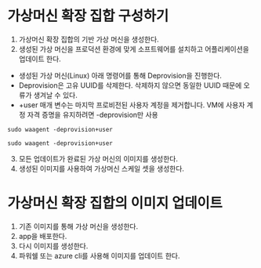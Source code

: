# 가상머신 확장 집합 구성하기

1. 가상머신 확장 집합의 기반 가상 머신을 생성한다.
2. 생성된 가상 머신을 프로덕션 환경에 맞게 소프트웨어를 설치하고 어플리케이션을 업데이트 한다.
- 생성된 가상 머신(Linux) 아래 명령어를 통해 Deprovision을 진행한다.
- Deprovision은 고유 UUID를 삭제한다. 삭제하지 않으면 동일한 UUID 때문에 오류가 생겨날 수 있다.
- +user 매개 변수는 마지막 프로비전된 사용자 계정을 제거합니다. VM에 사용자 계정 자격 증명을 유지하려면 -deprovision만 사용

```
sudo waagent -deprovision+user

```

```
sudo waagent -deprovision+user

```


3. 모든 업데이트가 완료된 가상 머신의 이미지를 생성한다.
4. 생성된 이미지를 사용하여 가상머신 스케일 셋을 생성한다.


# 가상머신 확장 집합의 이미지 업데이트
1. 기존 이미지를 통해 가상 머신을 생성한다.
2. app을 배포한다.
3. 다시 이미지를 생성한다.
4. 파워쉘 또는 azure cli를 사용해 이미지를 업데이트 한다.
